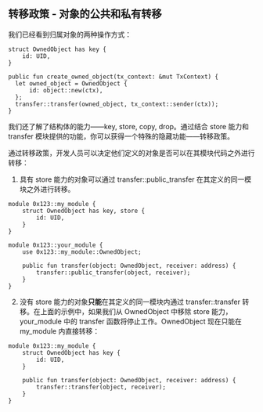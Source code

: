 ## 转移政策 - 对象的公共和私有转移

我们已经看到归属对象的两种操作方式：

```move
struct OwnedObject has key {
    id: UID,
}

public fun create_owned_object(tx_context: &mut TxContext) {
  let owned_object = OwnedObject {
      id: object::new(ctx),
  };
  transfer::transfer(owned_object, tx_context::sender(ctx));
}
```
我们还了解了结构体的能力——key, store, copy, drop。通过结合 store 能力和 transfer 模块提供的功能，你可以获得一个特殊的隐藏功能——转移政策。

通过转移政策，开发人员可以决定他们定义的对象是否可以在其模块代码之外进行转移：

1. 具有 store 能力的对象可以通过 transfer::public_transfer 在其定义的同一模块之外进行转移。
```move
module 0x123::my_module {
    struct OwnedObject has key, store {
        id: UID,
    }
}

module 0x123::your_module {
    use 0x123::my_module::OwnedObject;
    
    public fun transfer(object: OwnedObject, receiver: address) {
        transfer::public_transfer(object, receiver);
    }
}
```

2. 没有 store 能力的对象**只能**在其定义的同一模块内通过 transfer::transfer 转移。在上面的示例中，如果我们从 OwnedObject 中移除 store 能力，your_module 中的 transfer 函数将停止工作。OwnedObject 现在只能在 my_module 内直接转移：
```move
module 0x123::my_module {
    struct OwnedObject has key {
        id: UID,
    }
    
    public fun transfer(object: OwnedObject, receiver: address) {
        transfer::transfer(object, receiver);
    }
}
```